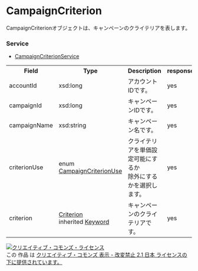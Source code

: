# CampaignCriterion
CampaignCriterionオブジェクトは、キャンペーンのクライテリアを表します。

### Service
+ [CampaignCriterionService](../services/CampaignCriterionService.md)

<table>
 <tr>
  <th>Field</th>
  <th>Type</th>
  <th>Description</th>
  <th>response</th>
  <th>get</th>
  <th>add</th>
  <th>set</th>
  <th>remove</th>
 </tr>
 <tr>
  <td>accountId</td>
  <td>xsd:long</td>
  <td>アカウントIDです。</td>
  <td>yes</td>
  <td>-</td>
  <td>Requirement</td>
  <td>-</td>
  <td>Requirement<br>NoUpdatable</td>
 </tr>
 <tr>
  <td>campaignId</td>
  <td>xsd:long</td>
  <td>キャンペーンIDです。</td>
  <td>yes</td>
  <td>-</td>
  <td>Requirement</td>
  <td>-</td>
  <td>Requirement<br>NoUpdatable</td>
 </tr>
 <tr>
  <td>campaignName</td>
  <td>xsd:string</td>
  <td>キャンペーン名です。</td>
  <td>yes</td>
  <td>-</td>
  <td>Ignore</td>
  <td>-</td>
  <td>Ignore</td>
 </tr>
 <tr>
  <td>criterionUse</td>
  <td>enum <a href="./CampaignCriterionUse.md">CampaignCriterionUse</a></td>
  <td>クライテリアを単価設定可能にするか<br>除外にするかを選択します。</td>
  <td>yes</td>
  <td>-</td>
  <td>Requirement</td>
  <td>-</td>
  <td>Requirement<br>NoUpdatable</td>
 </tr>
  <tr>
  <td>criterion</td>
  <td><a href="../data/Criterion_CampaignCriterion.md">Criterion</a><br>inherited <a href="../data/Keyword_CampaignCriterion.md">Keyword</a></td>
  <td>キャンペーンのクライテリアです。 </td>
  <td>yes</td>
  <td>-</td>
  <td>Requirement</td>
  <td>-</td>
  <td>Requirement<br>NoUpdatable</td>
 </tr>
 </table>

<a rel="license" href="http://creativecommons.org/licenses/by-nd/2.1/jp/"><img alt="クリエイティブ・コモンズ・ライセンス" style="border-width:0" src="https://i.creativecommons.org/l/by-nd/2.1/jp/88x31.png" /></a><br />この 作品 は <a rel="license" href="http://creativecommons.org/licenses/by-nd/2.1/jp/">クリエイティブ・コモンズ 表示 - 改変禁止 2.1 日本 ライセンスの下に提供されています。</a>
